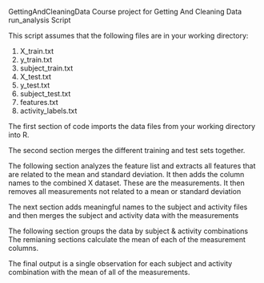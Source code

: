 GettingAndCleaningData
Course project for Getting And Cleaning Data
run_analysis Script

This script assumes that the following files are in your working directory:
1) X_train.txt
2) y_train.txt
3) subject_train.txt
4) X_test.txt
5) y_test.txt
6) subject_test.txt
7) features.txt
8) activity_labels.txt


The first section of code imports the data files from your working directory into R.

The second section merges the different training and test sets together.

The following section analyzes the feature list and extracts all features that
are related to the mean and standard deviation. It then adds the column names to the 
combined X dataset. These are the measurements. It then removes all measurements not
related to a mean or standard deviation

The next section adds meaningful names to the subject and activity files and then merges
the subject and activity data with the measurements

The following section groups the data by subject & activity combinations
The remianing sections calculate the mean of each of the measurement columns.

The final output is a single observation for each subject and activity combination with the 
mean of all of the measurements.